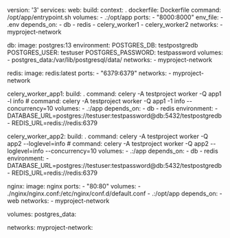 version: '3'
services:
  web:
    build:
      context: .
      dockerfile: Dockerfile
    command: /opt/app/entrypoint.sh
    volumes:
      - .:/opt/app
    ports:
      - "8000:8000"
    env_file:
      - .env
    depends_on:
      - db
      - redis
      - celery_worker1
      - celery_worker2
    networks:
      - myproject-network

  db:
    image: postgres:13
    environment:
      POSTGRES_DB: testpostgredb
      POSTGRES_USER: testuser
      POSTGRES_PASSWORD: testpassword
    volumes:
      - postgres_data:/var/lib/postgresql/data/
    networks:
      - myproject-network

  redis:
    image: redis:latest
    ports:
      - "6379:6379"
    networks:
      - myproject-network

  celery_worker_app1:
    build: .
    command: celery -A testproject worker -Q app1 -l info
    # command: celery -A testproject worker -Q app1 -1 info --concurrency=10
    volumes:
      - .:/app
    depends_on:
      - db
      - redis
    environment:
      - DATABASE_URL=postgres://testuser:testpassword@db:5432/testpostgredb
      - REDIS_URL=redis://redis:6379

  celery_worker_app2:
    build: .
    command: celery -A testproject worker -Q app2 --loglevel=info
    # command: celery -A testproject worker -Q app2 --loglevel=info --concurrency=10
    volumes:
      - .:/app
    depends_on:
      - db
      - redis
    environment:
      - DATABASE_URL=postgres://testuser:testpassword@db:5432/testpostgredb
      - REDIS_URL=redis://redis:6379

  nginx:
    image: nginx
    ports:
      - "80:80"
    volumes:
      - ./nginx/nginx.conf:/etc/nginx/conf.d/default.conf
      - .:/opt/app
    depends_on:
      - web
    networks:
      - myproject-network

volumes:
  postgres_data:

networks:
  myproject-network:
